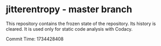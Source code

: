 # jitterentropy - master branch

This repository contains the frozen state of the repository.
Its history is cleared. It is used only for static code
analysis with Codacy.

Commit Time: 1734428408